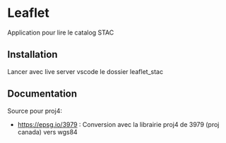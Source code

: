 # Leaflet

Application pour lire le catalog STAC

## Installation

Lancer avec live server vscode le dossier leaflet_stac

## Documentation

Source pour proj4:

- https://epsg.io/3979 : Conversion avec la librairie proj4 de 3979 (proj canada) vers wgs84
